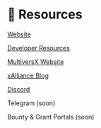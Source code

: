 # 🧰 Resources

[Website](https://www.xalliance.io)

[Developer Resources](https://multiversx.com/builders-hub)

[MultiversX Website](https://multiversx.com/)

[xAlliance Blog](https://medium.com/@xAlliance)

[Discord](https://www.discord.xalliance.io)

Telegram (soon)

Bounty & Grant Portals (soon)
